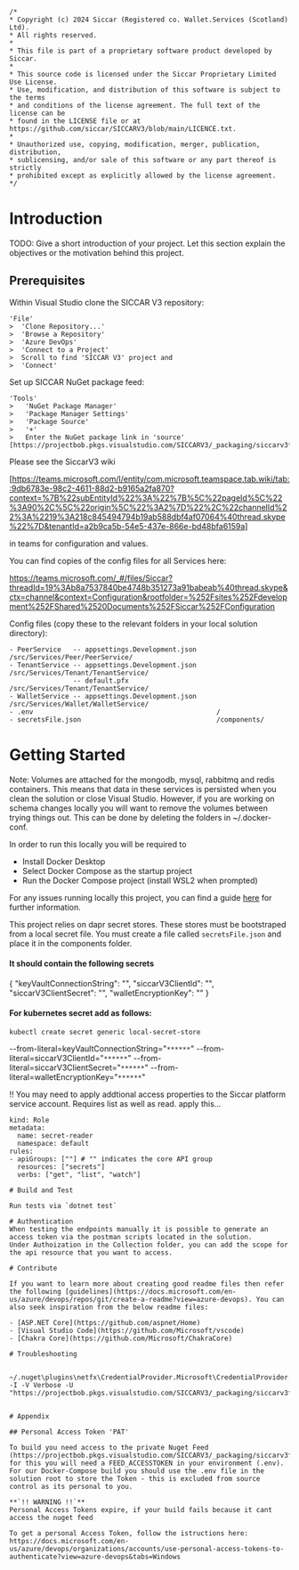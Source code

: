 ```
/*
* Copyright (c) 2024 Siccar (Registered co. Wallet.Services (Scotland) Ltd).
* All rights reserved.
*
* This file is part of a proprietary software product developed by Siccar.
*
* This source code is licensed under the Siccar Proprietary Limited Use License.
* Use, modification, and distribution of this software is subject to the terms
* and conditions of the license agreement. The full text of the license can be
* found in the LICENSE file or at https://github.com/siccar/SICCARV3/blob/main/LICENCE.txt.
*
* Unauthorized use, copying, modification, merger, publication, distribution,
* sublicensing, and/or sale of this software or any part thereof is strictly
* prohibited except as explicitly allowed by the license agreement.
*/
```

# Introduction

TODO: Give a short introduction of your project. Let this section explain the objectives or the motivation behind this project.

## Prerequisites

Within Visual Studio clone the SICCAR V3 repository:

    'File'
    >  'Clone Repository...'
    >  'Browse a Repository'
    >  'Azure DevOps'
    >  'Connect to a Project'
    >  Scroll to find 'SICCAR V3' project and
    >  'Connect'

Set up SICCAR NuGet package feed:

    'Tools'
    >   'NuGet Package Manager'
    >   'Package Manager Settings'
    >   'Package Source'
    >   '+'
    >   Enter the NuGet package link in 'source' [https://projectbob.pkgs.visualstudio.com/SICCARV3/_packaging/siccarv3feed/nuget/v3/index.json]


Please see the SiccarV3 wiki

[https://teams.microsoft.com/l/entity/com.microsoft.teamspace.tab.wiki/tab::9db6783e-98c2-4611-88d2-b9165a2fa870?context=%7B%22subEntityId%22%3A%22%7B%5C%22pageId%5C%22%3A90%2C%5C%22origin%5C%22%3A2%7D%22%2C%22channelId%22%3A%2219%3A218c845494794b19ab588dbf4af07064%40thread.skype%22%7D&tenantId=a2b9ca5b-54e5-437e-866e-bd48bfa6159a]

in teams for configuration and values.

You can find copies of the config files for all Services here:

https://teams.microsoft.com/_#/files/Siccar?threadId=19%3Ab8a7537840be4748b351273a91babeab%40thread.skype&ctx=channel&context=Configuration&rootfolder=%252Fsites%252Fdevelopment%252FShared%2520Documents%252FSiccar%252FConfiguration

Config files (copy these to the relevant folders in your local solution directory):

    - PeerService   -- appsettings.Development.json     /src/Services/Peer/PeerService/
    - TenantService -- appsettings.Development.json     /src/Services/Tenant/TenantService/
                    -- default.pfx                      /src/Services/Tenant/TenantService/
    - WalletService -- appsettings.Development.json     /src/Services/Wallet/WalletService/
    - .env                                              /
    - secretsFile.json                                  /components/

# Getting Started
Note: Volumes are attached for the mongodb, mysql, rabbitmq and redis containers. This means that data in these services is persisted when you clean the solution or close Visual Studio.
However, if you are working on schema changes locally you will want to remove the volumes between trying things out.  This can be done by deleting the folders in ~/.docker-conf.

In order to run this locally you will be required to

- Install Docker Desktop 
- Select Docker Compose as the startup project
- Run the Docker Compose project (install WSL2 when prompted)

For any issues running locally this project, you can find a guide [here](./TROUBLESHOOTING.md) for further information.

This project relies on dapr secret stores. These stores must be bootstraped from a local secret file. 
You must create a file called `secretsFile.json` and place it in the components folder.

#### It should contain the following secrets

{
  "keyVaultConnectionString": "",
  "siccarV3ClientId": "",
  "siccarV3ClientSecret": "",
  "walletEncryptionKey": ""
}

#### For kubernetes secret add as follows:

`kubectl create secret generic local-secret-store`

--from-literal=keyVaultConnectionString="`******`"
--from-literal=siccarV3ClientId="`******`"
--from-literal=siccarV3ClientSecret="`******`"
--from-literal=walletEncryptionKey="`******`"

!! You may need to apply addtional access properties to the Siccar platform service account. Requires list as well as read.
apply this... 

```apiVersion: rbac.authorization.k8s.io/v1
kind: Role
metadata:
  name: secret-reader
  namespace: default
rules:
- apiGroups: [""] # "" indicates the core API group
  resources: ["secrets"]
  verbs: ["get", "list", "watch"]

# Build and Test

Run tests via `dotnet test`

# Authentication
When testing the endpoints manually it is possible to generate an access token via the postman scripts located in the solution.
Under Authoization in the Collection folder, you can add the scope for the api resource that you want to access.

# Contribute

If you want to learn more about creating good readme files then refer the following [guidelines](https://docs.microsoft.com/en-us/azure/devops/repos/git/create-a-readme?view=azure-devops). You can also seek inspiration from the below readme files:

- [ASP.NET Core](https://github.com/aspnet/Home)
- [Visual Studio Code](https://github.com/Microsoft/vscode)
- [Chakra Core](https://github.com/Microsoft/ChakraCore)

# Troubleshooting

    ~/.nuget\plugins\netfx\CredentialProvider.Microsoft\CredentialProvider.Microsoft.exe -I -V Verbose -U "https://projectbob.pkgs.visualstudio.com/SICCARV3/_packaging/siccarv3feed/nuget/v3/index.json" 


# Appendix

## Personal Access Token 'PAT'

To build you need access to the private Nuget Feed (https://projectbob.pkgs.visualstudio.com/SICCARV3/_packaging/siccarv3feed/) for this you will need a FEED_ACCESSTOKEN in your environment (.env). 
For our Docker-Compose build you should use the .env file in the solution root to store the Token - this is excluded from source control as its personal to you.

**`!! WARNING !!`**
Personal Access Tokens expire, if your build fails because it cant access the nuget feed

To get a personal Access Token, follow the istructions here: https://docs.microsoft.com/en-us/azure/devops/organizations/accounts/use-personal-access-tokens-to-authenticate?view=azure-devops&tabs=Windows
